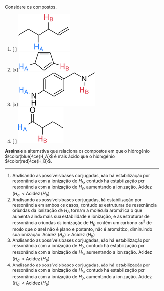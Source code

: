 Considere os compostos.

1. [ ] ![](2G27-1D.svg)
2. [x] ![](2G27-2D.svg)
3. [x] ![](2G27-3D.svg)
4. [ ] ![](2G27-4D.svg)

**Assinale** a alternativa que relaciona os compostos em que o hidrogênio $\color{blue}\ce{H_A}$ é mais ácido que o hidrogênio $\color{red}\ce{H_B}$.

---

1. Analisando as possíveis bases conjugadas, não há estabilização por ressonância com a ionização de $H_A$, contudo há estabilização por ressonância com a ionização de $H_B$, aumentando a ionização.
Acidez ($H_a$)	< Acidez ($H_b$)
2. Analisando as possíveis bases conjugadas, há estabilização por ressonância em ambos os casos, contudo as estruturas de ressonância oriundas da ionização de $H_A$ tornam a molécula aromática o que aumenta ainda mais sua estabilidade e ionização, e as estruturas de ressonância oriundas da ionização de $H_B$ contém um carbono $sp^3$ de modo que o anel não é plano e portanto, não é aromático, diminuindo sua ionização.
Acidez ($H_a$)	> Acidez ($H_b$)
3. Analisando as possíveis bases conjugadas, não há estabilização por ressonância com a ionização de $H_B$, contudo há estabilização por ressonância com a ionização de $H_A$, aumentando a ionização.
Acidez ($H_a$)	> Acidez ($H_b$)
4. Analisando as possíveis bases conjugadas, não há estabilização por ressonância com a ionização de $H_A$, contudo há estabilização por ressonância com a ionização de $H_B$, aumentando a ionização.
Acidez ($H_a$)	< Acidez ($H_b$)

